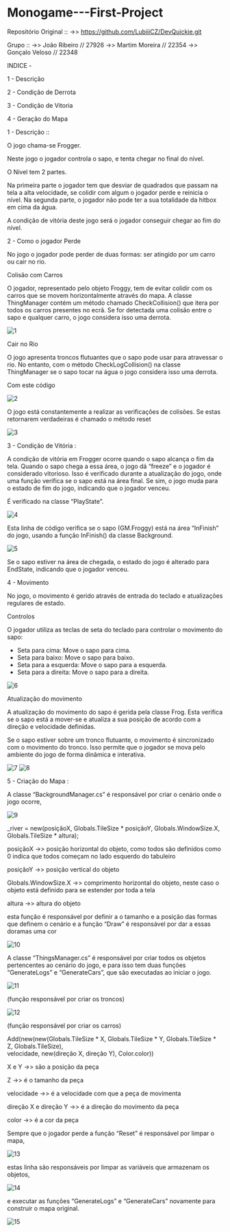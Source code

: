 # Monogame---First-Project

Repositório Original ::
 ->> https://github.com/LubiiiCZ/DevQuickie.git

Grupo :: 
 ->> João Ribeiro // 27926
 ->> Martim Moreira // 22354
 ->> Gonçalo Veloso // 22348

INDICE - 

1 - Descrição

2 - Condição de Derrota

3 - Condição de Vitoria

4 - Geração do Mapa





 1 - Descrição ::

O jogo chama-se Frogger.

Neste jogo o jogador controla o sapo, e tenta chegar no final do nível.

O Nível tem 2 partes.

Na primeira parte o jogador tem que desviar de quadrados que passam na tela a alta velocidade, se colidir com algum o jogador perde e reinicia o nível.
Na segunda parte, o jogador não pode ter a sua totalidade da hitbox em cima da água.

A condição de vitória deste jogo será o jogador conseguir chegar ao fim do nível.

2 - Como o jogador Perde

No jogo o jogador pode perder de duas formas: ser atingido por um carro ou cair no rio.

Colisão com Carros 

O jogador, representado pelo objeto Froggy, tem de evitar colidir com os carros que se movem horizontalmente através do mapa. A classe ThingManager contém um método chamado CheckCollision() que itera por todos os carros presentes no ecrã. Se for detectada uma colisão entre o sapo e qualquer carro, o jogo considera isso uma derrota.

![1](https://github.com/DigitalGameDevTeam/Monogame---First-Project/assets/148542897/aecc1f05-c3b8-4f88-95d7-79360972e173)

Cair no Rio

O jogo apresenta troncos flutuantes que o sapo pode usar para atravessar o rio. No entanto, com o método CheckLogCollision() na classe ThingManager se o sapo tocar na água o jogo considera isso uma derrota.

Com este código 

![2](https://github.com/DigitalGameDevTeam/Monogame---First-Project/assets/148542897/27d97e55-7ea2-49b9-b66f-32dd410f29df)

O jogo está constantemente a realizar as verificações de colisões. Se estas retornarem verdadeiras é chamado o método reset

![3](https://github.com/DigitalGameDevTeam/Monogame---First-Project/assets/148542897/1b9eb292-160d-4c26-bd9e-b6794ed5989b)

3 - Condição de Vitória :

A condição de vitória em Frogger ocorre quando o sapo alcança o fim da tela. Quando o sapo chega a essa área, o jogo dá “freeze” e o jogador é considerado vitorioso. Isso é verificado durante a atualização do jogo, onde uma função verifica se o sapo está na área final. Se sim, o jogo muda para o estado de fim do jogo, indicando que o jogador venceu.

É verificado na classe “PlayState”.

![4](https://github.com/DigitalGameDevTeam/Monogame---First-Project/assets/148542897/80df7001-fecb-4750-b67a-2894b2ce6d04)

Esta linha de código verifica se o sapo (GM.Froggy) está na área “InFinish” do jogo, usando a função InFinish() da classe Background.

![5](https://github.com/DigitalGameDevTeam/Monogame---First-Project/assets/148542897/2adb0098-cdf6-48d9-a17e-dc70841d4d51)

Se o sapo estiver na área de chegada, o estado do jogo é alterado para EndState, indicando que o jogador venceu.

4 - Movimento

No jogo, o movimento é gerido através de entrada do teclado e atualizações regulares de estado.

Controlos

O jogador utiliza as teclas de seta do teclado para controlar o movimento do sapo: 
- Seta para cima: Move o sapo para cima. 
- Seta para baixo: Move o sapo para baixo. 
- Seta para a esquerda: Move o sapo para a esquerda. 
- Seta para a direita: Move o sapo para a direita.

![6](https://github.com/DigitalGameDevTeam/Monogame---First-Project/assets/148542897/c69aece0-1e1e-4065-b1e0-de86ac44bf96)


Atualização do movimento

A atualização do movimento do sapo é gerida pela classe Frog. Esta verifica se o sapo está a mover-se e atualiza a sua posição de acordo com a direção e velocidade definidas.

Se o sapo estiver sobre um tronco flutuante, o movimento é sincronizado com o movimento do tronco. 
Isso permite que o jogador se mova pelo ambiente do jogo de forma dinâmica e interativa.

![7](https://github.com/DigitalGameDevTeam/Monogame---First-Project/assets/148542897/8275572b-b030-45c4-8b80-974f77189733) ![8](https://github.com/DigitalGameDevTeam/Monogame---First-Project/assets/148542897/4e20a11d-ba43-4d05-be87-f088c72c955b)

 5 - Criação do Mapa : 
	
  A classe “BackgroundManager.cs” é responsável por criar o cenário onde o jogo ocorre, 
  
![9](https://github.com/DigitalGameDevTeam/Monogame---First-Project/assets/148542897/bed34172-3091-44d0-8941-689e2a617575)

_river = new(posiçãoX, Globals.TileSize * posiçãoY, Globals.WindowSize.X, Globals.TileSize * altura);

posiçãoX ->> posição horizontal do objeto, como todos são definidos como 0 indica que todos começam no lado esquerdo do tabuleiro 

posiçãoY ->> posição vertical do objeto 

Globals.WindowSize.X ->> comprimento horizontal do objeto, neste caso o objeto está definido para se
estender por toda a tela

altura ->> altura do objeto 


esta função é responsável por definir a o tamanho e a posição das formas que definem o cenário e a função “Draw” é responsável por dar a essas doramas uma cor 

![10](https://github.com/DigitalGameDevTeam/Monogame---First-Project/assets/148542897/233bc1ba-848e-4cad-99f9-1c3420ccb8e3)

A classe “ThingsManager.cs” é responsável por criar todos os objetos pertencentes ao cenário do jogo, e para isso tem duas funções “GenerateLogs” e “GenerateCars”, que são executadas ao iniciar o jogo.

![11](https://github.com/DigitalGameDevTeam/Monogame---First-Project/assets/148542897/51837583-59b7-474e-a76c-37bd44d24fe2) 

(função responsável por criar os troncos) 

![12](https://github.com/DigitalGameDevTeam/Monogame---First-Project/assets/148542897/3ac8e8e7-08a4-4930-9ab7-241b8deaa594)

(função responsável por criar os carros)




   Add(new(new(Globals.TileSize * X, Globals.TileSize * Y, Globals.TileSize * Z, Globals.TileSize),     
        velocidade, new(direção X, direção Y), Color.color))
	
X e Y ->> são a posição da peça 

Z ->> é o tamanho da peça 

velocidade ->> é a velocidade com que a peça de movimenta

direção X e direção Y ->> é a direção do movimento da peça

color ->> é a cor da peça


Sempre que o jogador perde a função “Reset” é responsável por limpar o mapa, 

![13](https://github.com/DigitalGameDevTeam/Monogame---First-Project/assets/148542897/9b24ba3b-5463-428f-ae38-486c01fe729d)

estas linha são responsáveis por limpar as variáveis que armazenam os objetos,

![14](https://github.com/DigitalGameDevTeam/Monogame---First-Project/assets/148542897/e398c16e-24fc-47fa-b641-3ebef8313ddd)

e executar as funções “GenerateLogs” e “GenerateCars” novamente para construir o mapa original.

![15](https://github.com/DigitalGameDevTeam/Monogame---First-Project/assets/148542897/b8b35958-1c24-42f1-8df4-4e5a49cf476f)


















